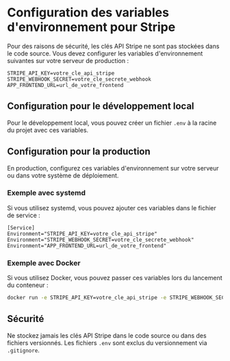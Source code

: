 # Configuration des variables d'environnement pour Stripe

Pour des raisons de sécurité, les clés API Stripe ne sont pas stockées dans le code source.
Vous devez configurer les variables d'environnement suivantes sur votre serveur de production :

```
STRIPE_API_KEY=votre_cle_api_stripe
STRIPE_WEBHOOK_SECRET=votre_cle_secrete_webhook
APP_FRONTEND_URL=url_de_votre_frontend
```

## Configuration pour le développement local

Pour le développement local, vous pouvez créer un fichier `.env` à la racine du projet avec ces variables.

## Configuration pour la production

En production, configurez ces variables d'environnement sur votre serveur ou dans votre système de déploiement.

### Exemple avec systemd

Si vous utilisez systemd, vous pouvez ajouter ces variables dans le fichier de service :

```
[Service]
Environment="STRIPE_API_KEY=votre_cle_api_stripe"
Environment="STRIPE_WEBHOOK_SECRET=votre_cle_secrete_webhook"
Environment="APP_FRONTEND_URL=url_de_votre_frontend"
```

### Exemple avec Docker

Si vous utilisez Docker, vous pouvez passer ces variables lors du lancement du conteneur :

```bash
docker run -e STRIPE_API_KEY=votre_cle_api_stripe -e STRIPE_WEBHOOK_SECRET=votre_cle_secrete_webhook -e APP_FRONTEND_URL=url_de_votre_frontend votre_image
```

## Sécurité

Ne stockez jamais les clés API Stripe dans le code source ou dans des fichiers versionnés.
Les fichiers `.env` sont exclus du versionnement via `.gitignore`. 